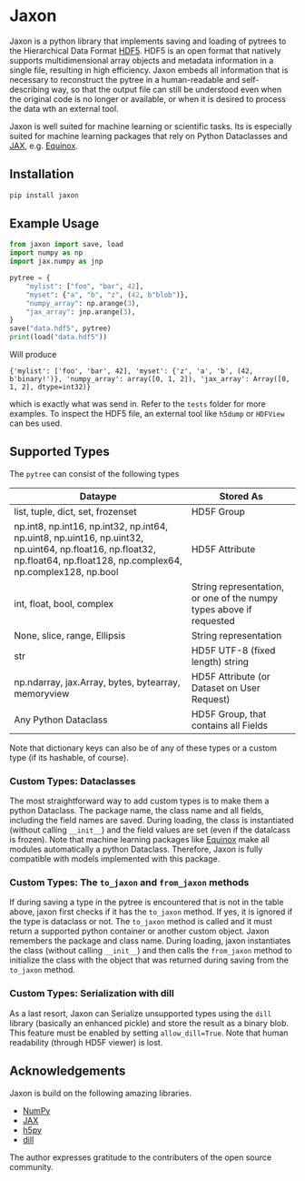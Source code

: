 # Jaxon
Jaxon is a python library that implements saving and loading of pytrees
to the Hierarchical Data Format [HDF5](https://wikipedia.org/wiki/Hierarchical_Data_Format).
HDF5 is an open format that natively supports multidimensional array objects and metadata
information in a single file, resulting in high efficiency. Jaxon embeds all
information that is necessary to reconstruct the pytree in a human-readable and
self-describing way, so that the output file can still be understood
even when the original code is no longer or available, or when it is desired to
process the data wth an external tool.

Jaxon is well suited for machine learning or scientific tasks. Its is 
especially suited for machine learning packages that rely on Python Dataclasses and [JAX](https://github.com/jax-ml/jax), e.g.
[Equinox](https://docs.kidger.site/equinox/).


## Installation
```bash
pip install jaxon
```


## Example Usage
```python
from jaxon import save, load
import numpy as np
import jax.numpy as jnp 

pytree = {
    "mylist": ["foo", "bar", 42],
    "myset": {"a", "b", "z", (42, b"blob")},
    "numpy_array": np.arange(3),
    "jax_array": jnp.arange(3),
}
save("data.hdf5", pytree)
print(load("data.hdf5"))
```
Will produce
```
{'mylist': ['foo', 'bar', 42], 'myset': {'z', 'a', 'b', (42, b'binary!')}, 'numpy_array': array([0, 1, 2]), 'jax_array': Array([0, 1, 2], dtype=int32)}
```
which is exactly what was send in. Refer to the `tests` folder for more examples.
To inspect the HDF5 file, an external tool like `h5dump` or `HDFView` can bes used.


## Supported Types
The `pytree` can consist of the following types

| Dataype                               | Stored As                                               |
| ------------------------------------- | ------------------------------------------------------- |
| list, tuple, dict, set, frozenset     | HD5F Group                                              |
| np.int8, np.int16, np.int32, np.int64, np.uint8, np.uint16, np.uint32, np.uint64, np.float16, np.float32, np.float64, np.float128, np.complex64, np.complex128, np.bool | HD5F Attribute |
| int, float, bool, complex             | String representation, or one of the numpy types above if requested |
| None, slice, range, Ellipsis          | String representation
| str                                   | HD5F UTF-8 (fixed length) string                        |
| np.ndarray, jax.Array, bytes, bytearray, memoryview | HD5F Attribute (or Dataset on User Request) |
| Any Python Dataclass                  | HD5F Group, that contains all Fields                    |

Note that dictionary keys can also be of any of these types or a custom type (if its hashable, of course).

### Custom Types: Dataclasses
The most straightforward way to add custom types is to make them a python Dataclass. The package
name, the class name and all fields, including the field names are saved. During loading,
the class is instantiated (without calling `__init__`) and the field values are set
(even if the datalcass is frozen). Note that machine learning packages like
[Equinox](https://docs.kidger.site/equinox/) make all modules automatically a python
Dataclass. Therefore, Jaxon is fully compatible with models implemented with this package.


### Custom Types: The `to_jaxon` and `from_jaxon` methods
If during saving a type in the pytree is encountered that is not in the table above, jaxon first
checks if it has the `to_jaxon` method. If yes, it is ignored if the type is dataclass or
not. The `to_jaxon` method is called and it must return a supported python container or another
custom object. Jaxon remembers the package and class name. During loading, jaxon instantiates
the class (without calling `__init__`) and then calls the `from_jaxon` method to
initialize the class with the object that was returned during saving from the `to_jaxon` method.


### Custom Types: Serialization with dill
As a last resort, Jaxon can Serialize unsupported types using the `dill` library (basically an
enhanced pickle) and store the result as a binary blob. This feature must be enabled by setting
`allow_dill=True`. Note that human readability (through HD5F viewer) is lost. 


## Acknowledgements
Jaxon is build on the following amazing libraries.

  - [NumPy](https://numpy.org/)
  - [JAX](https://github.com/jax-ml/jax)
  - [h5py](https://www.h5py.org/)
  - [dill](https://dill.readthedocs.io/en/latest/)

The author expresses gratitude to the contributers of the open source community.
